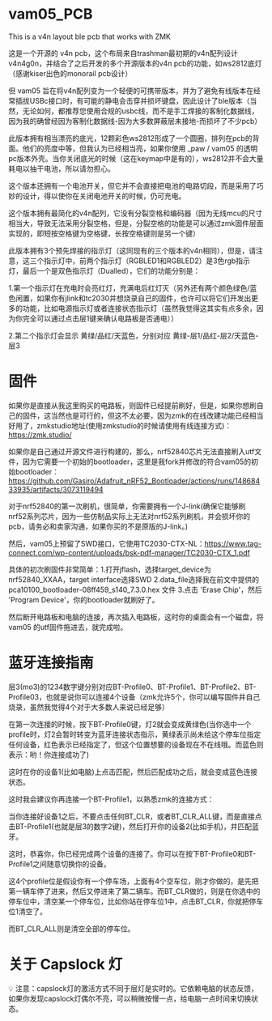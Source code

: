 # vam05_PCB
This is a v4n layout ble pcb that works with ZMK

这是一个开源的 v4n pcb，这个布局来自trashman最初期的v4n配列设计v4n4g0n，并结合了之后开发的多个开源版本的v4n pcb的功能，如ws2812底灯（感谢kiser出色的monorail pcb设计）

但 vam05 旨在将v4n配列变为一个轻便的可携带版本，并为了避免有线版本在经常插拔USBc接口时，有可能的静电会击穿并损坏键盘，因此设计了ble版本（当然，无论如何，都推荐您使用合规的usbc线，而不是手工焊接的客制化数据线，因为我的确曾经因为客制化数据线-因为大多数屏蔽层未接地-而损坏了不少pcb）

此版本拥有相当漂亮的底光，12颗彩色ws2812形成了一个圆圈，排列在pcb的背面。他们的亮度中等，但我认为已经相当亮，如果你使用 _paw / vam05 的透明pc版本外壳。当你关闭底光的时候（这在keymap中是有的），ws2812并不会大量耗电以抽干电池，所以请勿担心。

这个版本还拥有一个电池开关，但它并不会直接把电池的电路切段，而是采用了巧妙的设计，得以使你在关闭电池开关的时候，仍可充电。

这个版本拥有最简化的v4n配列，它没有分裂空格和编码器（因为无线mcu的尺寸相当大，导致无法采用分裂空格，但是，分裂空格的功能是可以通过zmk固件层面实现的，即短按空格键为空格键，长按空格键则是另一个键）

此版本拥有3个预先焊接的指示灯（这同现有的三个版本的v4n相同），但是，请注意，这三个指示灯中，前两个指示灯（RGBLED1和RGBLED2）是3色rgb指示灯，最后一个是双色指示灯（Dualled），它们的功能分别是：

1.第一个指示灯在充电时会亮红灯，充满电后红灯灭（另外还有两个颜色绿色/蓝色闲置，如果你有jlink和tc2030并想烧录自己的固件，也许可以将它们开发出更多的功能，比如电源指示灯或者连接状态指示灯（虽然我觉得这其实有点多余，因为你完全可以通过点击层1键来确认电路板是否通电））

2.第二个指示灯会显示 黄绿/品红/天蓝色，分别对应 黄绿-层1/品红-层2/天蓝色-层3


# 固件
如果你是直接从我这里购买的电路板，则固件已经提前刷好，但是，如果你想刷自己的固件，这当然也是可行的，但这不太必要，因为zmk的在线改建功能已经相当好用了，zmkstudio地址(使用zmkstudio的时候请使用有线连接方式)：https://zmk.studio/

如果你是自己通过开源文件进行构建的，那么，nrf52840芯片无法直接刷入utf文件，因为它需要一个初始的bootloader，这里是我fork并修改的符合vam05的初始bootloader：https://github.com/Gasiro/Adafruit_nRF52_Bootloader/actions/runs/14868433935/artifacts/3073119494

对于nrf52840的第一次刷机，很简单，你需要拥有一个J-link(确保它能够刷nrf52系列芯片，因为一些仿制品实际上无法对nrf52系列刷机，并会损坏你的pcb，请务必和卖家沟通，如果你买的不是原版的J-link。)

然后，vam05上预留了SWD接口，它使用TC2030-CTX-NL：https://www.tag-connect.com/wp-content/uploads/bsk-pdf-manager/TC2030-CTX_1.pdf

具体的初次刷固件非常简单：1.打开jflash，选择target_device为nrf52840_XXAA，target interface选择SWD 2.data_file选择我在前文中提供的 pca10100_bootloader-08ff459_s140_7.3.0.hex 文件 3.点击 'Erase Chip'，然后 'Program Device'，你的bootloader就刷好了。

然后断开电路板和电脑的连接，再次插入电路板，这时你的桌面会有一个磁盘，将 vam05 的utf固件拖进去，就完成啦。


# 蓝牙连接指南
层3(mo3)的1234数字键分别对应BT-Profile0、BT-Profile1、BT-Profile2、BT-Profile03，也就是说你可以连接4个设备（zmk允许5个，你可以编写固件并自己烧录，虽然我觉得4个对于大多数人来说已经足够）

在第一次连接的时候，按下BT-Profile0键，灯2就会变成黄绿色(当你选中一个profile时，灯2会暂时转变为蓝牙连接状态指示，黄绿表示尚未给这个停车位指定任何设备，红色表示已经指定了，但这个位置想要的设备现在不在线哦。而蓝色则表示：哟！你连接成功了)

这时在你的设备1(比如电脑)上点击匹配，然后匹配成功之后，就会变成蓝色连接状态。

这时我会建议你再连接一个BT-Profile1，以熟悉zmk的连接方式：

当你连接好设备1之后，不要点击任何BT_CLR，或者BT_CLR_ALL键，而是直接点击BT-Profile1(也就是层3的数字2键)，然后打开你的设备2(比如手机)，并匹配蓝牙。

这时，恭喜你，你已经完成两个设备的连接了。你可以在按下BT-Profile0和BT-Profile1之间随意切换你的设备。


这4个profile位是假设你有一个停车场，上面有4个空车位，刚才你做的，是先把第一辆车停了进来，然后又停进来了第二辆车。而BT_CLR做的，则是在你选中的停车位中，清空某一个停车位，比如你站在停车位1中，点击BT_CLR，你就把停车位1清空了。

而BT_CLR_ALL则是清空全部的停车位。

# 关于 Capslock 灯
💡 注意：capslock灯的激活方式不同于层灯是实时的。它依赖电脑的状态反馈，如果你发现capslock灯偶尔不亮，可以稍微按慢一点，给电脑一点时间来切换状态。

